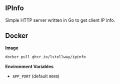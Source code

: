 ## IPInfo

Simple HTTP server written in Go to get client IP info.

## Docker

**Image**

```sh
docker pull ghcr.io/lstellway/ipinfo
```

**Environment Variables**

-   `APP_PORT` (default `8080`)
